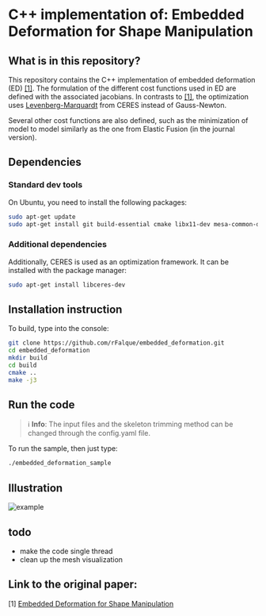 # C++ implementation of: Embedded Deformation for Shape Manipulation

## What is in this repository?
This repository contains the C++ implementation of embedded deformation (ED) [[1]](#link-to-the-original-paper). The formulation of the different cost functions used in ED are defined with the associated jacobians. In contrasts to [[1]](#link-to-the-original-paper), the optimization uses [Levenberg-Marquardt](http://ceres-solver.org/nnls_solving.html#levenberg-marquardt) from CERES instead of Gauss-Newton.

Several other cost functions are also defined, such as the minimization of model to model similarly as the one from Elastic Fusion (in the journal version).

## Dependencies

### Standard dev tools
On Ubuntu, you need to install the following packages:
```bash
sudo apt-get update
sudo apt-get install git build-essential cmake libx11-dev mesa-common-dev libgl1-mesa-dev libglu1-mesa-dev libxrandr-dev libxi-dev libxmu-dev libblas-dev libxinerama-dev libxcursor-dev libeigen3-dev libyaml-cpp-dev
```

### Additional dependencies
Additionally, CERES is used as an optimization framework. It can be installed with the package manager:
```bash
sudo apt-get install libceres-dev
```

## Installation instruction
To build, type into the console:
```bash
git clone https://github.com/rFalque/embedded_deformation.git
cd embedded_deformation
mkdir build
cd build
cmake ..
make -j3
```

## Run the code

> :information_source: **Info**:  The input files and the skeleton trimming method can be changed through the config.yaml file.

To run the sample, then just type:
```bash
./embedded_deformation_sample
```

## Illustration
![example](https://github.com/rFalque/embedded_deformation/raw/master/images/screenshot.png "example of embedded deformation")

## todo
* make the code single thread
* clean up the mesh visualization

## Link to the original paper:
[1] [Embedded Deformation for Shape Manipulation](https://graphics.ethz.ch/~sumnerb/research/embdef/Sumner2007EDF.pdf)
